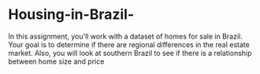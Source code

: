 # Housing-in-Brazil-
 In this assignment, you'll work with a dataset of homes for sale in Brazil. Your goal is to determine if there are regional differences in the real estate market. Also, you will look at southern Brazil to see if there is a relationship between home size and price
